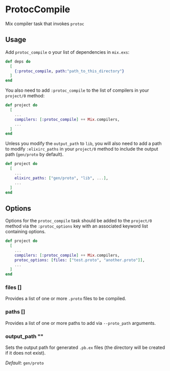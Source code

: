 # ProtocCompile

Mix compiler task that invokes `protoc`

## Usage

Add `protoc_compile` o your list of dependencies in `mix.exs`:
```elixir
def deps do
  [
    {:protoc_compile, path:"path_to_this_directory"}
  ]
end
```

You also need to add `:protoc_compile` to the list of compilers in your 
`project/0` method:

```elixir
def project do
  [
    ...
    compilers: [:protoc_compile] ++ Mix.compilers,
    ...
  ]
end
```

Unless you modify the `output_path` to `lib`, you will also need to add a path 
to modify `:elixirc_paths` in your `project/0` method to include the output 
path (`gen/proto` by default).

```elixir
def project do
  [
    ...
    elixirc_paths: ["gen/proto", "lib", ...],
    ...
  ]
end
```

## Options

Options for the `protoc_compile` task should be added to the `project/0` method
via the `:protoc_options` key with an associated keyword list containing 
options.

```elixir
def project do
  [
    ...
    compilers: [:protoc_compile] ++ Mix.compilers,
    protoc_options: [files: ["test.proto", "another.proto"]],
    ...
  ]
end
```

### files []

Provides a list of one or more `.proto` files to be compiled.

### paths []

Provides a list of one or more paths to add via `--proto_path` arguments.

### output_path ""

Sets the output path for generated `.pb.ex` files (the directory will be created
if it does not exist).

*Default*: `gen/proto`
